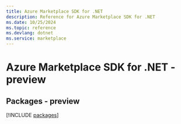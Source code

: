 ```yaml
---
title: Azure Marketplace SDK for .NET
description: Reference for Azure Marketplace SDK for .NET
ms.date: 10/25/2024
ms.topic: reference
ms.devlang: dotnet
ms.service: marketplace
---
```

# Azure Marketplace SDK for .NET - preview
## Packages - preview
[!INCLUDE [packages](marketplace-index.md)]